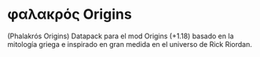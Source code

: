 # φαλακρός Origins
(Phalakrós Origins)
Datapack para el mod Origins (+1.18) basado en la mitología griega e inspirado en gran medida en el universo de Rick Riordan.
